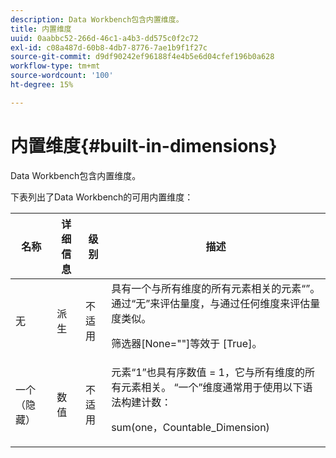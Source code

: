 ```yaml
---
description: Data Workbench包含内置维度。
title: 内置维度
uuid: 0aabbc52-266d-46c1-a4b3-dd575c0f2c72
exl-id: c08a487d-60b8-4db7-8776-7ae1b9f1f27c
source-git-commit: d9df90242ef96188f4e4b5e6d04cfef196b0a628
workflow-type: tm+mt
source-wordcount: '100'
ht-degree: 15%

---
```


# 内置维度{#built-in-dimensions}

Data Workbench包含内置维度。

下表列出了Data Workbench的可用内置维度：

<table id="table_40796088B3484F98889859C59D525AD7"> 
 <thead> 
  <tr> 
   <th colname="col1" class="entry"> 名称 </th> 
   <th colname="col2" class="entry"> 详细信息 </th> 
   <th colname="col3" class="entry"> 级别 </th> 
   <th colname="col4" class="entry"> 描述 </th> 
  </tr> 
 </thead>
 <tbody> 
  <tr> 
   <td colname="col1"> 无 </td> 
   <td colname="col2"> 派生 </td> 
   <td colname="col3"> 不适用 </td> 
   <td colname="col4">具有一个与所有维度的所有元素相关的元素“”。 通过“无”来评估量度，与通过任何维度来评估量度类似。 <p><span class="filepath">筛选器[None=""]</span>等效于<span class="filepath"> [True]</span>。 </p></td> 
  </tr> 
  <tr> 
   <td colname="col1"> 一个（隐藏） </td> 
   <td colname="col2"> 数值 </td> 
   <td colname="col3"> 不适用 </td> 
   <td colname="col4">元素“1”也具有序数值<span class="filepath"> = 1</span>，它与所有维度的所有元素相关。 “一个”维度通常用于使用以下语法构建计数： <p><span class="filepath"> sum(one，Countable_Dimension)</span></p></td> 
  </tr> 
 </tbody> 
</table>
